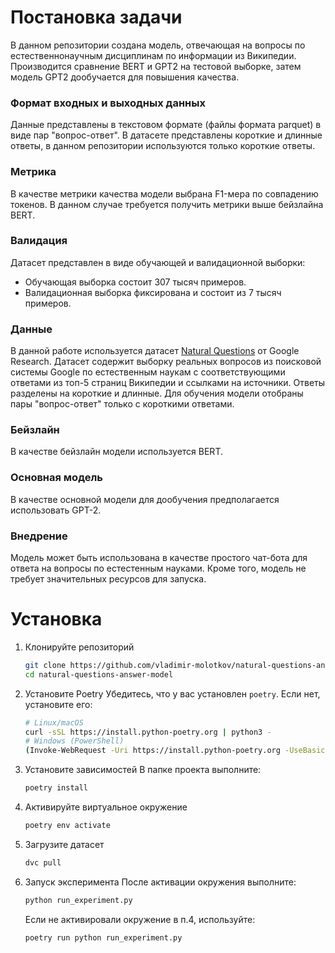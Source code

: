 # Постановка задачи
В данном репозитории создана модель, отвечающая на вопросы по естественнонаучным дисциплинам по информации из Википедии.
Производится сравнение BERT и GPT2 на тестовой выборке, затем модель GPT2 дообучается для повышения качества.

### Формат входных и выходных данных
Данные представлены в текстовом формате (файлы формата parquet) в виде пар "вопрос-ответ". В датасете представлены короткие и длинные ответы, в данном репозитории используются только короткие ответы.

### Метрика
В качестве метрики качества модели выбрана F1-мера по совпадению токенов. В данном случае требуется получить метрики выше бейзлайна BERT.

### Валидация
Датасет представлен в виде обучающей и валидационной выборки:
- Обучающая выборка состоит 307 тысяч примеров.
- Валидационная выборка фиксирована и состоит из 7 тысяч примеров.

### Данные
В данной работе используется датасет [Natural Questions](https://huggingface.co/datasets/google-research-datasets/natural_questions) от Google Research.
Датасет содержит выборку реальных вопросов из поисковой системы Google по естественным наукам с соответствующими ответами из топ-5 страниц Википедии и ссылками на источники. Ответы разделены на короткие и длинные. Для обучения модели отобраны пары "вопрос-ответ" только с короткими ответами.

### Бейзлайн
В качестве бейзлайн модели используется BERT.

### Основная модель
В качестве основной модели для дообучения предполагается использовать GPT-2.

### Внедрение
Модель может быть использована в качестве простого чат-бота для ответа на вопросы по естестенным науками. Кроме того, модель не требует значительных ресурсов для запуска.

# Установка
1. Клонируйте репозиторий
   ```bash
   git clone https://github.com/vladimir-molotkov/natural-questions-answer-model.git
   cd natural-questions-answer-model
   ```
3. Установите Poetry
   Убедитесь, что у вас установлен `poetry`. Если нет, установите его:
   ```bash
   # Linux/macOS
   curl -sSL https://install.python-poetry.org | python3 -
   # Windows (PowerShell)
   (Invoke-WebRequest -Uri https://install.python-poetry.org -UseBasicParsing).Content | py -
   ```
4. Установите зависимостей
   В папке проекта выполните:
   ```bash
   poetry install
   ```
5. Активируйте виртуальное окружение
   ```bash
   poetry env activate
   ```
6. Загрузите датасет
   ```bash
   dvc pull
   ```
7. Запуск эксперимента
   После активации окружения выполните:
   ```bash
   python run_experiment.py
   ```
   Если не активировали окружение в п.4, используйте:
   ```bash
   poetry run python run_experiment.py
   ```

